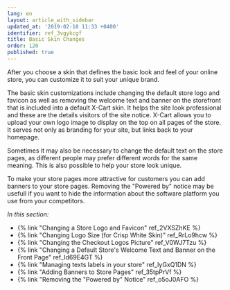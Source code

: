 ```yaml
---
lang: en
layout: article_with_sidebar
updated_at: '2019-02-18 11:33 +0400'
identifier: ref_3vgykcgf
title: Basic Skin Changes
order: 120
published: true
---
```

After you choose a skin that defines the basic look and feel of your online store, you can customize it to suit your unique brand. 

The basic skin customizations include changing the default store logo and favicon as well as removing the welcome text and banner on the storefront that is included into a default X-Cart skin. It helps the site look professional and these are the details visitors of the site notice. X-Cart allows you to upload your own logo image to display on the top on all pages of the store. It serves not only as branding for your site, but links back to your homepage.

Sometimes it may also be necessary to change the default text on the store pages, as different people may prefer different words for the same meaning. This is also possible to help your store look unique. 

To make your store pages more attractive for customers you can add banners to your store pages.  Removing the "Powered by" notice may be usefull if you want to hide the information about the software platform you use from your competitors.


_In this section:_

*  {% link "Changing a Store Logo and Favicon" ref_2VXSZhKE %}
*  {% link "Changing Logo Size (for Crisp White Skin)" ref_RrLo9hcw %}
*  {% link "Changing the Checkout Logos Picture" ref_V0WJ7Tzu %}
*  {% link "Changing a Default Store's Welcome Text and Banner on the Front Page" ref_Id69E4GT %}
*  {% link "Managing texts labels in your store" ref_IyGxQ1DN %}
*  {% link "Adding Banners to Store Pages" ref_35tpPrVf %}
*  {% link "Removing the "Powered by" Notice" ref_o5oJ0AFO %}
